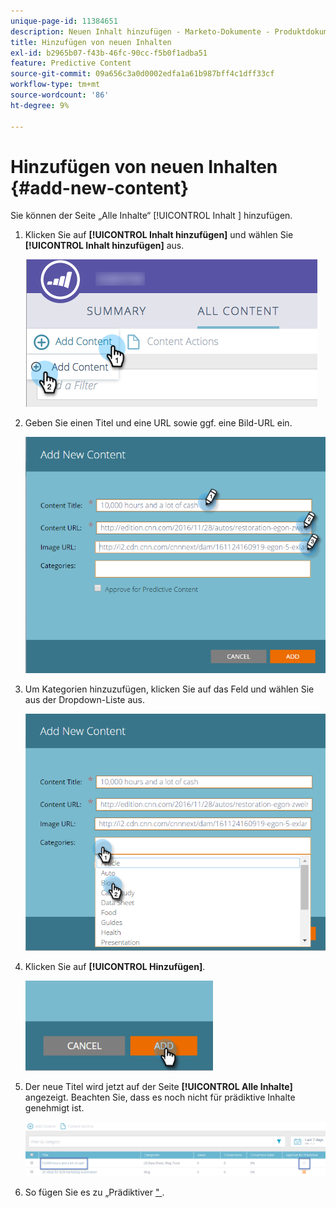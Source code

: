```yaml
---
unique-page-id: 11384651
description: Neuen Inhalt hinzufügen - Marketo-Dokumente - Produktdokumentation
title: Hinzufügen von neuen Inhalten
exl-id: b2965b07-f43b-46fc-90cc-f5b0f1adba51
feature: Predictive Content
source-git-commit: 09a656c3a0d0002edfa1a61b987bff4c1dff33cf
workflow-type: tm+mt
source-wordcount: '86'
ht-degree: 9%

---
```


# Hinzufügen von neuen Inhalten {#add-new-content}

Sie können der Seite „Alle Inhalte“ [!UICONTROL  Inhalt ] hinzufügen.

1. Klicken Sie auf **[!UICONTROL Inhalt hinzufügen]** und wählen Sie **[!UICONTROL Inhalt hinzufügen]** aus.

   ![](assets/image2017-10-3-8-3a54-3a9.png)

1. Geben Sie einen Titel und eine URL sowie ggf. eine Bild-URL ein.

   ![](assets/add-new-content-updated-pencils.png)

1. Um Kategorien hinzuzufügen, klicken Sie auf das Feld und wählen Sie aus der Dropdown-Liste aus.

   ![](assets/add-new-content-categories-updated-hands.png)

1. Klicken Sie auf **[!UICONTROL Hinzufügen]**.

   ![](assets/all-content-add-hand.png)

1. Der neue Titel wird jetzt auf der Seite **[!UICONTROL Alle Inhalte]** angezeigt. Beachten Sie, dass es noch nicht für prädiktive Inhalte genehmigt ist.

   ![](assets/image2017-10-3-8-3a55-3a21.png)

1. So fügen Sie es zu „Prädiktiver [&quot; ](/help/marketo/product-docs/predictive-content/working-with-all-content/approve-a-title-for-predictive-content.md).
